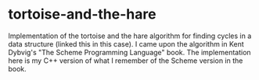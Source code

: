 # tortoise-and-the-hare
Implementation of the tortoise and the hare algorithm for finding cycles in a data structure (linked this in this case).  I came upon the  algorithm in Kent Dybvig's "The Scheme Programming Language" book.  The implementation here is my C++ version of what I remember of the Scheme version in the book.
